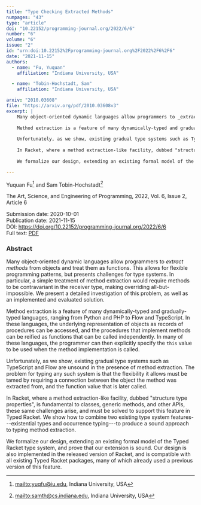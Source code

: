 ```yaml
---
title: "Type Checking Extracted Methods"
numpages: "43"
type: "article"
doi: "10.22152/programming-journal.org/2022/6/6"
number: "6"
volume: "6"
issue: "2"
id: "urn:doi:10.22152%2Fprogramming-journal.org%2F2022%2F6%2F6"
date: "2021-11-15"
authors: 
  - name: "Fu, Yuquan"
    affiliation: "Indiana University, USA"

  - name: "Tobin-Hochstadt, Sam"
    affiliation: "Indiana University, USA"

arxiv: "2010.03608"
file: "https://arxiv.org/pdf/2010.03608v3"
excerpt: |
    Many object-oriented dynamic languages allow programmers to _extract methods_ from objects and treat them as functions. This allows for flexible programming patterns, but presents challenges for type systems. In particular, a simple treatment of method extraction would require methods to be contravariant in the receiver type, making overriding all-but-impossible. We present a detailed investigation of this problem, as well as an implemented and evaluated solution.
    
    Method extraction is a feature of many dynamically-typed and gradually-typed languages, ranging from Python and PHP to Flow and TypeScript. In these languages, the underlying representation of objects as records of procedures can be accessed, and the procedures that implement methods can be reified as functions that can be called independently. In many of these languages, the programmer can then explicitly specify the `this` value to be used when the method implementation is called.
    
    Unfortunately, as we show, existing gradual type systems such as TypeScript and Flow are unsound in the presence of method extraction. The problem for typing any such system is that the flexibility it allows must be tamed by requiring a connection between the object the method was extracted from, and the function value that is later called.
    
    In Racket, where a method extraction-like facility, dubbed "structure type properties", is fundamental to classes, generic methods, and other APIs, these same challenges arise, and must be solved to support this feature in Typed Racket. We show how to combine two existing type system features---existential types and occurrence typing---to produce a sound approach to typing method extraction.
    
    We formalize our design, extending an existing formal model of the Typed Racket type system, and prove that our extension is sound. Our design is also implemented in the released version of Racket, and is compatible with all existing Typed Racket packages, many of which already used a previous version of this feature.

---
```

Yuquan Fu[^1] and Sam Tobin-Hochstadt[^2]

The Art, Science, and Engineering of Programming, 2022, Vol. 6, Issue 2, Article 6

Submission date: 2020-10-01  
Publication date: 2021-11-15  
DOI: <https://doi.org/10.22152/programming-journal.org/2022/6/6>  
Full text: [PDF](https://arxiv.org/pdf/2010.03608v3)  


### Abstract

Many object-oriented dynamic languages allow programmers to _extract methods_ from objects and treat them as functions. This allows for flexible programming patterns, but presents challenges for type systems. In particular, a simple treatment of method extraction would require methods to be contravariant in the receiver type, making overriding all-but-impossible. We present a detailed investigation of this problem, as well as an implemented and evaluated solution.

Method extraction is a feature of many dynamically-typed and gradually-typed languages, ranging from Python and PHP to Flow and TypeScript. In these languages, the underlying representation of objects as records of procedures can be accessed, and the procedures that implement methods can be reified as functions that can be called independently. In many of these languages, the programmer can then explicitly specify the `this` value to be used when the method implementation is called.

Unfortunately, as we show, existing gradual type systems such as TypeScript and Flow are unsound in the presence of method extraction. The problem for typing any such system is that the flexibility it allows must be tamed by requiring a connection between the object the method was extracted from, and the function value that is later called.

In Racket, where a method extraction-like facility, dubbed "structure type properties", is fundamental to classes, generic methods, and other APIs, these same challenges arise, and must be solved to support this feature in Typed Racket. We show how to combine two existing type system features---existential types and occurrence typing---to produce a sound approach to typing method extraction.

We formalize our design, extending an existing formal model of the Typed Racket type system, and prove that our extension is sound. Our design is also implemented in the released version of Racket, and is compatible with all existing Typed Racket packages, many of which already used a previous version of this feature.


[^1]: <mailto:yuqfu@iu.edu>, Indiana University, USA

[^2]: <mailto:samth@cs.indiana.edu>, Indiana University, USA

